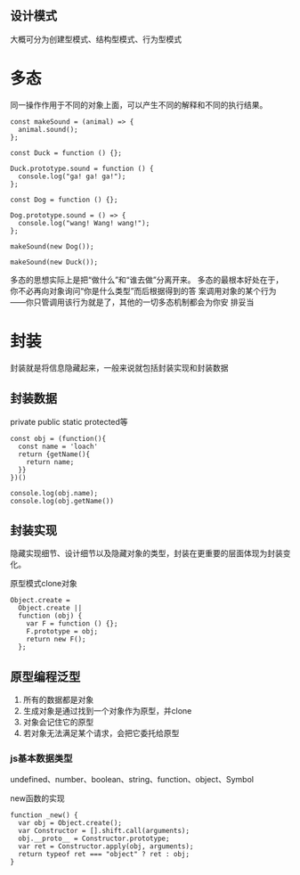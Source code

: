 ## 设计模式
大概可分为创建型模式、结构型模式、行为型模式

# 多态
同一操作作用于不同的对象上面，可以产生不同的解释和不同的执行结果。

```
const makeSound = (animal) => {
  animal.sound();
};

const Duck = function () {};

Duck.prototype.sound = function () {
  console.log("ga! ga! ga!");
};

const Dog = function () {};

Dog.prototype.sound = () => {
  console.log("wang! Wang! wang!");
};

makeSound(new Dog());

makeSound(new Duck());

```

多态的思想实际上是把“做什么”和“谁去做”分离开来。
多态的最根本好处在于，你不必再向对象询问“你是什么类型”而后根据得到的答
案调用对象的某个行为——你只管调用该行为就是了，其他的一切多态机制都会为你安
排妥当


# 封装

封装就是将信息隐藏起来，一般来说就包括封装实现和封装数据

## 封装数据
  private public static protected等
```
const obj = (function(){
  const name = 'loach'
  return {getName(){
    return name;
  }}
})()

console.log(obj.name);
console.log(obj.getName())

```

## 封装实现
隐藏实现细节、设计细节以及隐藏对象的类型，封装在更重要的层面体现为封装变化。

原型模式clone对象

```
Object.create =
  Object.create ||
  function (obj) {
    var F = function () {};
    F.prototype = obj;
    return new F();
  };
```


## 原型编程泛型
1. 所有的数据都是对象
2. 生成对象是通过找到一个对象作为原型，并clone
3. 对象会记住它的原型
4. 若对象无法满足某个请求，会把它委托给原型

### js基本数据类型
undefined、number、boolean、string、function、object、Symbol

new函数的实现
```
function _new() {
  var obj = Object.create();
  var Constructor = [].shift.call(arguments);
  obj.__proto__ = Constructor.prototype;
  var ret = Constructor.apply(obj, arguments);
  return typeof ret === "object" ? ret : obj;
}
```